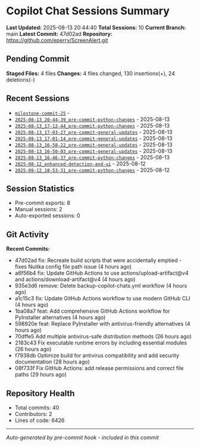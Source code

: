 # Copilot Chat Sessions Summary

**Last Updated:** 2025-08-13 20:44:40
**Total Sessions:** 10
**Current Branch:** main
**Latest Commit:** 47d02ad
**Repository:** https://github.com/eperry/ScreenAlert.git

## Pending Commit

**Staged Files:** 4 files
**Changes:**  4 files changed, 130 insertions(+), 24 deletions(-)

## Recent Sessions

- [`milestone-commit-25`](C:/Users/Ed/OneDrive/Documents/Development/ScreenAlert/docs/copilot-chats/milestone-commit-25.md) - 
- [`2025-08-13_20-44-39_pre-commit-python-changes`](C:/Users/Ed/OneDrive/Documents/Development/ScreenAlert/docs/copilot-chats/2025-08-13_20-44-39_pre-commit-python-changes.md) - 2025-08-13
- [`2025-08-13_17-12-44_pre-commit-python-changes`](C:/Users/Ed/OneDrive/Documents/Development/ScreenAlert/docs/copilot-chats/2025-08-13_17-12-44_pre-commit-python-changes.md) - 2025-08-13
- [`2025-08-13_17-03-27_pre-commit-general-updates`](C:/Users/Ed/OneDrive/Documents/Development/ScreenAlert/docs/copilot-chats/2025-08-13_17-03-27_pre-commit-general-updates.md) - 2025-08-13
- [`2025-08-13_17-01-14_pre-commit-general-updates`](C:/Users/Ed/OneDrive/Documents/Development/ScreenAlert/docs/copilot-chats/2025-08-13_17-01-14_pre-commit-general-updates.md) - 2025-08-13
- [`2025-08-13_16-58-22_pre-commit-general-updates`](C:/Users/Ed/OneDrive/Documents/Development/ScreenAlert/docs/copilot-chats/2025-08-13_16-58-22_pre-commit-general-updates.md) - 2025-08-13
- [`2025-08-13_16-50-03_pre-commit-general-updates`](C:/Users/Ed/OneDrive/Documents/Development/ScreenAlert/docs/copilot-chats/2025-08-13_16-50-03_pre-commit-general-updates.md) - 2025-08-13
- [`2025-08-13_16-46-37_pre-commit-python-changes`](C:/Users/Ed/OneDrive/Documents/Development/ScreenAlert/docs/copilot-chats/2025-08-13_16-46-37_pre-commit-python-changes.md) - 2025-08-13
- [`2025-08-12_enhanced-detection-and-ui`](C:/Users/Ed/OneDrive/Documents/Development/ScreenAlert/docs/copilot-chats/2025-08-12_enhanced-detection-and-ui.md) - 2025-08-12
- [`2025-08-12_18-53-31_pre-commit-python-changes`](C:/Users/Ed/OneDrive/Documents/Development/ScreenAlert/docs/copilot-chats/2025-08-12_18-53-31_pre-commit-python-changes.md) - 2025-08-12

## Session Statistics

- Pre-commit exports: 8
- Manual sessions: 2
- Auto-exported sessions: 0

## Git Activity

**Recent Commits:**
- 47d02ad fix: Recreate build scripts that were accidentally emptied - fixes Nuitka config file path issue (4 hours ago)
- a6f56b4 fix: Update GitHub Actions to use actions/upload-artifact@v4 and actions/download-artifact@v4 (4 hours ago)
- 935e3d6 remove: Delete backup-copilot-chats.yml workflow (4 hours ago)
- a1c15c3 fix: Update GitHub Actions workflow to use modern GitHub CLI (4 hours ago)
- 1ba08a7 feat: Add comprehensive GitHub Actions workflow for PyInstaller alternatives (4 hours ago)
- 598920e feat: Replace PyInstaller with antivirus-friendly alternatives (4 hours ago)
- 70dffe5 Add multiple antivirus-safe distribution methods (26 hours ago)
- 2183c43 Fix executable runtime errors by including essential modules (26 hours ago)
- f7938db Optimize build for antivirus compatibility and add security documentation (28 hours ago)
- 08f733f Fix GitHub Actions: add release permissions and correct file paths (29 hours ago)

## Repository Health

- Total commits: 40
- Contributors: 2
- Lines of code: 6426

---
*Auto-generated by pre-commit hook - included in this commit*
